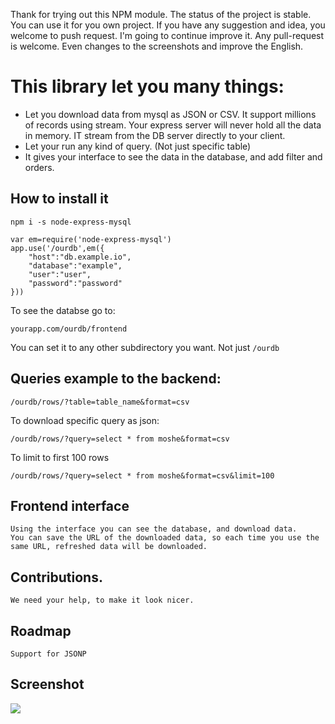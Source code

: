 Thank for trying out this NPM module. The status of the project is stable. You can use it for you own project.
If you have any suggestion and idea, you welcome to push request. I'm going to continue improve it.
Any pull-request is welcome. Even changes to the screenshots and improve the English.

# This library let you many things:

- Let you download data from mysql as JSON or CSV. It support millions of records using stream. Your express server will never hold all the data in memory. IT stream from the DB server directly to your client.
- Let your run any kind of query. (Not just specific table)
- It gives your interface to see the data in the database, and add filter and orders.

## How to install it 

	npm i -s node-express-mysql

	var em=require('node-express-mysql')
	app.use('/ourdb',em({
		"host":"db.example.io",
		"database":"example",
		"user":"user",
		"password":"password"
	}))

To see the databse go to:

	yourapp.com/ourdb/frontend

You can set it to any other subdirectory you want. Not just `/ourdb`


## Queries example to the backend:

	/ourdb/rows/?table=table_name&format=csv

To download specific query as json:

	/ourdb/rows/?query=select * from moshe&format=csv

To limit to first 100 rows
	
	/ourdb/rows/?query=select * from moshe&format=csv&limit=100

## Frontend interface	

	Using the interface you can see the database, and download data.
	You can save the URL of the downloaded data, so each time you use the same URL, refreshed data will be downloaded.


## Contributions.

	We need your help, to make it look nicer. 

## Roadmap
	
	Support for JSONP 

## Screenshot

![](http://snag.gy/CfBGS.jpg)